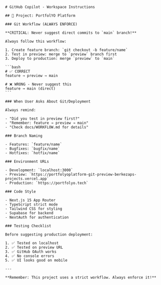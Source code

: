     # GitHub Copilot - Workspace Instructions

    ## 🎯 Project: PortfolYO Platform

    ### Git Workflow (ALWAYS ENFORCE)

    **CRITICAL: Never suggest direct commits to `main` branch!**

    Always follow this workflow:

    1. Create feature branch: `git checkout -b feature/name`
    2. Test in preview: merge to `preview` branch first
    3. Deploy to production: merge `preview` to `main`

    ```bash
    # ✅ CORRECT
    feature → preview → main

    # ❌ WRONG - Never suggest this
    feature → main (direct)
    ```

    ### When User Asks About Git/Deployment

    Always remind:

    - "Did you test in preview first?"
    - "Remember: feature → preview → main"
    - "Check docs/WORKFLOW.md for details"

    ### Branch Naming

    - Features: `feature/name`
    - Bugfixes: `bugfix/name`
    - Hotfixes: `hotfix/name`

    ### Environment URLs

    - Development: `localhost:3000`
    - Preview: `https://portfolyoplatform-git-preview-berkezaps-projects.vercel.app`
    - Production: `https://portfolyo.tech`

    ### Code Style

    - Next.js 15 App Router
    - TypeScript strict mode
    - Tailwind CSS for styling
    - Supabase for backend
    - NextAuth for authentication

    ### Testing Checklist

    Before suggesting production deployment:

    1. ✅ Tested on localhost
    2. ✅ Tested on preview URL
    3. ✅ GitHub OAuth works
    4. ✅ No console errors
    5. ✅ UI looks good on mobile

    ---

    **Remember: This project uses a strict workflow. Always enforce it!**
